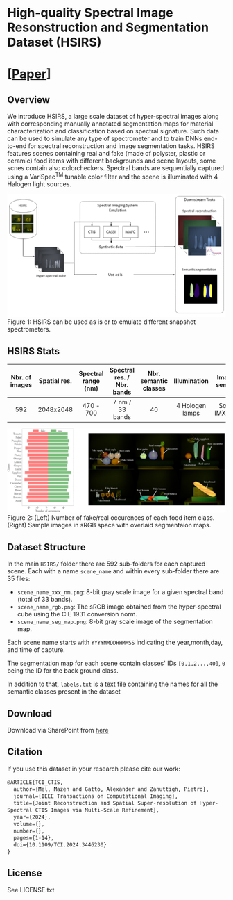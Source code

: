 # High-quality Spectral Image Resonstruction and Segmentation Dataset (HSIRS)
# [[Paper](https://ieeexplore.ieee.org/document/10640287)]

## Overview
We introduce HSIRS, a large scale dataset of hyper-spectral images along with corresponding manually annotated segmentation maps for material characterization and classification based on spectral signature. Such data can be used to simulate any type of spectrometer and to train DNNs end-to-end for spectral reconstruction and image segmentation tasks. HSIRS features scenes containing real and fake (made of polyster, plastic or ceramic) food items with different backgrounds and scene layouts, some scnes contain also colorcheckers. 
Spectral bands are sequentially captured using a VariSpec<sup>TM</sup> tunable color filter and the scene is illuminated with 4 Halogen light sources. 

![alt text](hsirs_schem.png "Overview")
Figure 1: HSIRS can be used as is or to emulate different snapshot spectrometers. 
## HSIRS Stats
| Nbr. of images    | Spatial res. | Spectral range (nm)| Spectral res. / Nbr. bands | Nbr. semantic classes | Illumination | Image sensor |
| :---------------: | :----------: | :----------------: | :------------------------: | :-------------------: | :----------: | :----------:|
| 592 | 2048x2048 | 470 - 700 | 7 nm / 33 bands | 40 | 4 Hologen lamps | Sony IMX287

![alt text](stats.png "Stats")
Figure 2: (Left) Number of fake/real occurences of each food item class. (Right) Sample images in sRGB space with overlaid segmentaion maps. 

## Dataset Structure
In the main `HSIRS/` folder there are 592 sub-folders for each captured scene. Each with a name `scene_name` and within every sub-folder there are 35 files:
- `scene_name_xxx_nm.png`: 8-bit gray scale image for a given spectral band (total of 33 bands).
- `scene_name_rgb.png`: The sRGB image obtained from the hyper-spectral cube using the CIE 1931 conversion norm.
- `scene_name_seg_map.png`: 8-bit gray scale image of the segmentation map.

Each scene name starts with `YYYYMMDDHHMMSS` indicating the year,month,day, and time of capture. 

The segmentation map for each scene contain classes' IDs `[0,1,2,..,40]`, `0` being the ID for the back ground class.

In addition to that, `labels.txt` is a text file containing the names for all the semantic classes present in the dataset

## Download 
Download via SharePoint from [here](https://sonyeur.sharepoint.com/:f:/s/S025-STC-Public/EqFZoGjhrqRHg_jSBO2k_A8BU5SFYoaY9TG8Hvymxy7cdw) 

## Citation
If you use this dataset in your research please cite our work:
```
@ARTICLE{TCI_CTIS,
  author={Mel, Mazen and Gatto, Alexander and Zanuttigh, Pietro},
  journal={IEEE Transactions on Computational Imaging}, 
  title={Joint Reconstruction and Spatial Super-resolution of Hyper-Spectral CTIS Images via Multi-Scale Refinement}, 
  year={2024},
  volume={},
  number={},
  pages={1-14},
  doi={10.1109/TCI.2024.3446230}
}

```
## License
See LICENSE.txt

